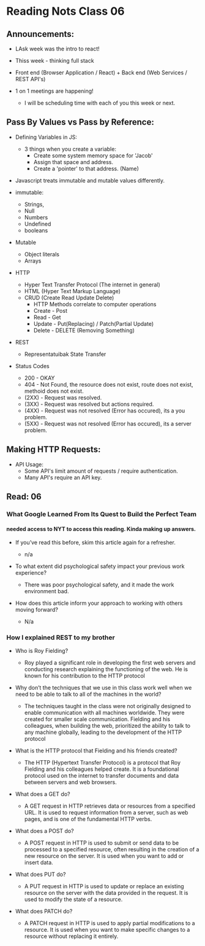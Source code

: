 # Reading Nots Class 06
## Announcements:
- LAsk week was the intro to react!

- Thiss week - thinking full stack

- Front end (Browser Application / React) + Back end (Web Services / REST API's)

- 1 on 1 meetings are happening!
  - I will be scheduling time with each of you this week or next.


## Pass By Values vs Pass by Reference:
- Defining Variables in JS:
  - 3 things when you create a variable:
    - Create some system memory space for 'Jacob'
    - Assign that space and address. 
    - Create a 'pointer' to that address. (Name) 

- Javascript treats immutable and mutable values differently.

- immutable:
  - Strings, 
  - Null
  - Numbers
  - Undefined
  - booleans

- Mutable
  - Object literals
  - Arrays

- HTTP
  - Hyper Text Transfer Protocol (The internet in general)
  - HTML (Hyper Text Markup Language)
  - CRUD (Create Read Update Delete)
    - HTTP Methods correlate to computer operations
    - Create - Post
    - Read - Get
    - Update - Put(Replacing) / Patch(Partial Update)
    - Delete - DELETE (Removing Something) 

- REST 
  - Representatuibak State Transfer

- Status Codes
  - 200 - OKAY
  - 404 - Not Found, the resource does not exist, route does not exist, methoid does not exist.
  - (2XX) - Request was resolved.
  - (3XX) - Request was resolved but actions required. 
  - (4XX) - Request was not resolved (Error has occured), its a you problem.
  - (5XX) - Request was not resolved (Error has occured), its a server problem.
 
## Making HTTP Requests:
- API Usage:
  - Some API's limit amount of requests / require authentication.
  - Many API's require an API key.


## Read: 06

### What Google Learned From Its Quest to Build the Perfect Team
#### needed access to NYT to access this reading. Kinda making up answers.
- If you’ve read this before, skim this article again for a refresher.
  - n/a
- To what extent did psychological safety impact your previous work experience?
  - There was poor psychological safety, and it made the work environment bad.

- How does this article inform your approach to working with others moving forward?
  - N/a

### How I explained REST to my brother

- Who is Roy Fielding?
  - Roy played a significant role in developing the first web servers and conducting research explaining the functioning of the web. He is known for his contribution to the HTTP protocol

- Why don’t the techniques that we use in this class work well when we need to be able to talk to all of the machines in the world?
  - The techniques taught in the class were not originally designed to enable communication with all machines worldwide. They were created for smaller scale communication. Fielding and his colleagues, when building the web, prioritized the ability to talk to any machine globally, leading to the development of the HTTP protocol

- What is the HTTP protocol that Fielding and his friends created?
  - The HTTP (Hypertext Transfer Protocol) is a protocol that Roy Fielding and his colleagues helped create. It is a foundational protocol used on the internet to transfer documents and data between servers and web browsers.

- What does a GET do?
  - A GET request in HTTP retrieves data or resources from a specified URL. It is used to request information from a server, such as web pages, and is one of the fundamental HTTP verbs.

- What does a POST do?
  - A POST request in HTTP is used to submit or send data to be processed to a specified resource, often resulting in the creation of a new resource on the server. It is used when you want to add or insert data.

- What does PUT do?
  - A PUT request in HTTP is used to update or replace an existing resource on the server with the data provided in the request. It is used to modify the state of a resource.

- What does PATCH do?
  - A PATCH request in HTTP is used to apply partial modifications to a resource. It is used when you want to make specific changes to a resource without replacing it entirely.